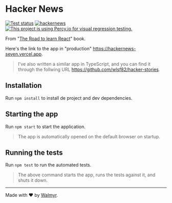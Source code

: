 # Hacker News

[![Test status](https://github.com/wlsf82/hackernews/actions/workflows/ci-cd.yml/badge.svg)](https://github.com/wlsf82/hackernews/actions/workflows/ci-cd.yml) [![hackernews](https://img.shields.io/endpoint?url=https://dashboard.cypress.io/badge/simple/263jf8&style=flat&logo=cypress)](https://dashboard.cypress.io/projects/263jf8/runs) [![This project is using Percy.io for visual regression testing.](https://percy.io/static/images/percy-badge.svg)](https://percy.io/Walmyr-Filho/visual-component-testing)

From "[The Road to learn React](https://leanpub.com/the-road-to-learn-react)" book.

Here's the link to the app in "production" https://hackernews-seven.vercel.app.

> I've also written a similar app in TypeScript, and you can find it through the follwing URL https://github.com/wlsf82/hacker-stories.

## Installation

Run `npm install` to install de project and dev dependencies.

## Starting the app

Run `npm start` to start the application.

> The app is automatically opened on the default browser on startup.

## Running the tests

Run `npm test` to run the automated tests.

> The above command starts the app, runs the tests against it, and shuts it down.

___

Made with ❤️ by [Walmyr](https://walmyr.dev).
